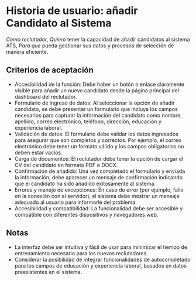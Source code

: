 # Historia de usuario: añadir Candidato al Sistema 

*Como reclutador*,
*Quiero* tener la capacidad de añadir candidatos al sistema ATS,
*Para que* pueda gestionar sus datos y procesos de selección de manera eficiente.

## Criterios de aceptación

- Accesibilidad de la función: Debe haber un botón o enlace claramente visible para añadir un nuevo candidato desde la página principal del dashboard del reclutador.
- Formulario de ingreso de datos: Al seleccionar la opción de añadir candidato, se debe presentar un formulario que incluya los campos necesarios para capturar la información del candidato como nombre, apellido, correo electrónico, teléfono, dirección, educación y experiencia laboral.
- Validación de datos: El formulario debe validar los datos ingresados para asegurar que son completos y correctos. Por ejemplo, el correo electrónico debe tener un formato válido y los campos obligatorios no deben estar vacíos.
- Carga de documentos: El reclutador debe tener la opción de cargar el CV del candidato en formato PDF o DOCX.
- Confirmación de añadido: Una vez completado el formulario y enviada la información, debe aparecer un mensaje de confirmación indicando que el candidato ha sido añadido exitosamente al sistema.
- Errores y manejo de excepciones: En caso de error (por ejemplo, fallo en la conexión con el servidor), el sistema debe mostrar un mensaje adecuado al usuario para informarle del problema.
- Accesibilidad y compatibilidad: La funcionalidad debe ser accesible y compatible con diferentes dispositivos y navegadores web.

## Notas

- La interfaz debe ser intuitiva y fácil de usar para minimizar el tiempo de entrenamiento necesario para los nuevos reclutadores.
- Considerar la posibilidad de integrar funcionalidades de autocompletado para los campos de educación y experiencia laboral, basados en datos preexistentes en el sistema.